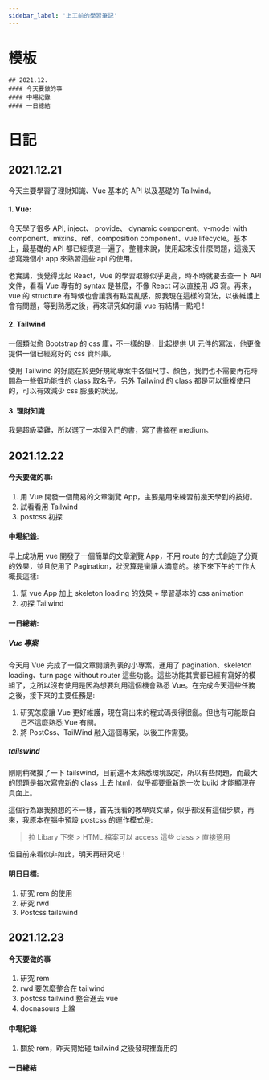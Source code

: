 ```yaml
---
sidebar_label: '上工前的學習筆記'
---
```


# 模板
```
## 2021.12.
#### 今天要做的事
#### 中場紀錄
#### 一日總結
```



# 日記
## 2021.12.21
今天主要學習了理財知識、Vue 基本的 API 以及基礎的 Tailwind。
#### 1. Vue: 
今天學了很多 API, inject、 provide、 dynamic component、v-model with component、mixins、ref、composition component、vue lifecycle。基本上，最基礎的 API 都已經摸過一遍了。整體來說，使用起來沒什麼問題，這幾天想寫幾個小 app 來熟習這些 api 的使用。

老實講，我覺得比起 React，Vue 的學習取線似乎更高，時不時就要去查一下 API 文件，看看 Vue 專有的 syntax 是甚麼，不像 React 可以直接用 JS 寫。再來，vue 的 structure 有時候也會讓我有點混亂感，照我現在這樣的寫法，以後維護上會有問題，等到熟悉之後，再來研究如何讓 vue 有結構一點吧 !

#### 2. Tailwind
一個類似愈 Bootstrap 的 css 庫，不一樣的是，比起提供 UI 元件的寫法，他更像提供一個已經寫好的 css 資料庫。

使用 Tailwind 的好處在於更好規範專案中各個尺寸、顏色，我們也不需要再花時間為一些很功能性的 class 取名子。另外 Tailwind 的 class 都是可以重複使用的，可以有效減少 css 膨脹的狀況。

#### 3. 理財知識
我是超級菜雞，所以選了一本很入門的書，寫了書摘在 medium。




## 2021.12.22
#### 今天要做的事:
1. 用 Vue 開發一個簡易的文章瀏覽 App，主要是用來練習前幾天學到的技術。
2. 試看看用 Tailwind
3. postcss 初探

#### 中場紀錄:
早上成功用 vue 開發了一個簡單的文章瀏覽 App，不用 route 的方式創造了分頁的效果，並且使用了 Pagination，狀況算是蠻讓人滿意的。接下來下午的工作大概長這樣:

1. 幫 vue App 加上 skeleton loading 的效果 + 學習基本的 css animation
2. 初探 Tailwind

#### 一日總結:
##### Vue 專案
今天用 Vue 完成了一個文章閱讀列表的小專案，運用了 pagination、skeleton loading、turn page without router 這些功能。這些功能其實都已經有寫好的模組了，之所以沒有使用是因為想要利用這個機會熟悉 Vue。在完成今天這些任務之後，接下來的主要任務是:

1. 研究怎麼讓 Vue 更好維護，現在寫出來的程式碼長得很亂。但也有可能跟自己不這麼熟悉 Vue 有關。
2. 將 PostCss、TailWind 融入這個專案，以後工作需要。

##### tailswind
剛剛稍微摸了一下 tailswind，目前還不太熟悉環境設定，所以有些問題，而最大的問題是每次寫完新的 class 上去 html，似乎都要重新跑一次 build 才能顯現在頁面上。

這個行為跟我預想的不一樣，首先我看的教學與文章，似乎都沒有這個步驟，再來，我原本在腦中預設 postcss 的運作模式是:

> 拉 Libary 下來 > HTML 檔案可以 access 這些 class > 直接適用

但目前來看似非如此，明天再研究吧 !

#### 明日目標:
1. 研究 rem 的使用
2. 研究 rwd
3. Postcss tailswind



## 2021.12.23
#### 今天要做的事
1. 研究 rem 
2. rwd 要怎麼整合在 tailwind
3. postcss tailwind 整合進去 vue
4. docnasours 上線

#### 中場紀錄
1. 關於 rem，昨天開始碰 tailwind 之後發現裡面用的
#### 一日總結


